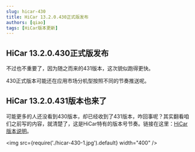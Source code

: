 ```yaml
---
slug: hicar-430
title: HiCar 13.2.0.430正式版发布
authors: [qiao]
tags: [HiCar版本更新]
---
```


## HiCar 13.2.0.430正式版发布

不过也不重要了，因为随之而来的431版本，这次貌似跑得更快。

430正式版本可能还在应用市场分机型按照不同的节奏推送呢。


## HiCar 13.2.0.431版本也来了

可能更多的人还没看到430版本，却已经收到了431版本，咋回事呢？其实翻看咱们之前写的内容，就清楚了，这是HiCar特有的版本号节奏。链接在这里：[HiCar版本说明](https://hicar.cool/docs/version)。

<img
  src={require('./hicar-430-1.jpg').default}
  width="400" 
/>


